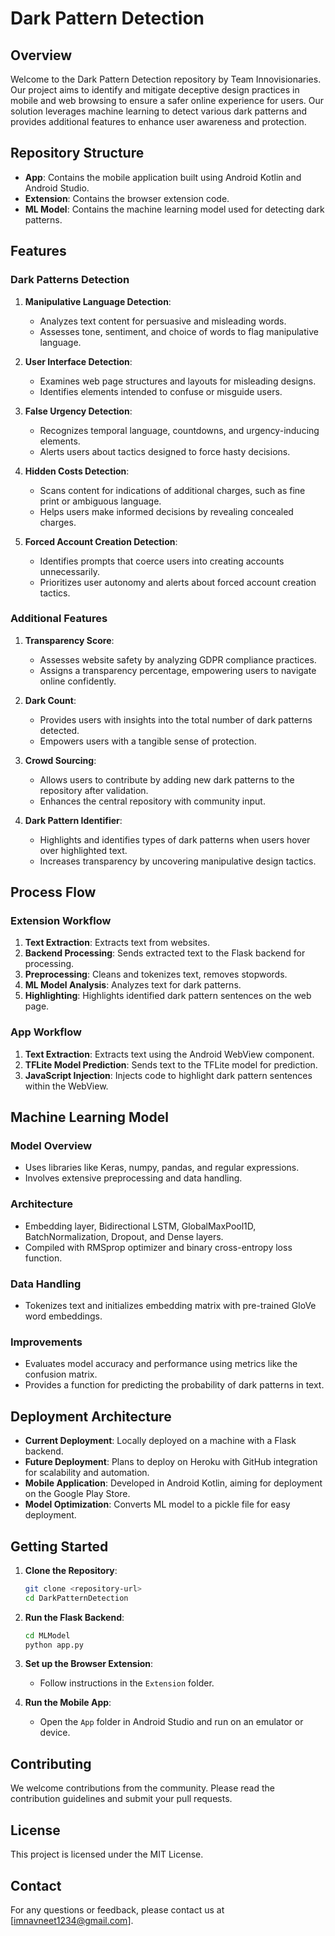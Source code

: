# Dark Pattern Detection

## Overview
Welcome to the Dark Pattern Detection repository by Team Innovisionaries. Our project aims to identify and mitigate deceptive design practices in mobile and web browsing to ensure a safer online experience for users. Our solution leverages machine learning to detect various dark patterns and provides additional features to enhance user awareness and protection.

## Repository Structure
- **App**: Contains the mobile application built using Android Kotlin and Android Studio.
- **Extension**: Contains the browser extension code.
- **ML Model**: Contains the machine learning model used for detecting dark patterns.

## Features

### Dark Patterns Detection
1. **Manipulative Language Detection**:
   - Analyzes text content for persuasive and misleading words.
   - Assesses tone, sentiment, and choice of words to flag manipulative language.

2. **User Interface Detection**:
   - Examines web page structures and layouts for misleading designs.
   - Identifies elements intended to confuse or misguide users.

3. **False Urgency Detection**:
   - Recognizes temporal language, countdowns, and urgency-inducing elements.
   - Alerts users about tactics designed to force hasty decisions.

4. **Hidden Costs Detection**:
   - Scans content for indications of additional charges, such as fine print or ambiguous language.
   - Helps users make informed decisions by revealing concealed charges.

5. **Forced Account Creation Detection**:
   - Identifies prompts that coerce users into creating accounts unnecessarily.
   - Prioritizes user autonomy and alerts about forced account creation tactics.

### Additional Features
1. **Transparency Score**:
   - Assesses website safety by analyzing GDPR compliance practices.
   - Assigns a transparency percentage, empowering users to navigate online confidently.

2. **Dark Count**:
   - Provides users with insights into the total number of dark patterns detected.
   - Empowers users with a tangible sense of protection.

3. **Crowd Sourcing**:
   - Allows users to contribute by adding new dark patterns to the repository after validation.
   - Enhances the central repository with community input.

4. **Dark Pattern Identifier**:
   - Highlights and identifies types of dark patterns when users hover over highlighted text.
   - Increases transparency by uncovering manipulative design tactics.

## Process Flow

### Extension Workflow
1. **Text Extraction**: Extracts text from websites.
2. **Backend Processing**: Sends extracted text to the Flask backend for processing.
3. **Preprocessing**: Cleans and tokenizes text, removes stopwords.
4. **ML Model Analysis**: Analyzes text for dark patterns.
5. **Highlighting**: Highlights identified dark pattern sentences on the web page.

### App Workflow
1. **Text Extraction**: Extracts text using the Android WebView component.
2. **TFLite Model Prediction**: Sends text to the TFLite model for prediction.
3. **JavaScript Injection**: Injects code to highlight dark pattern sentences within the WebView.

## Machine Learning Model

### Model Overview
- Uses libraries like Keras, numpy, pandas, and regular expressions.
- Involves extensive preprocessing and data handling.

### Architecture
- Embedding layer, Bidirectional LSTM, GlobalMaxPool1D, BatchNormalization, Dropout, and Dense layers.
- Compiled with RMSprop optimizer and binary cross-entropy loss function.

### Data Handling
- Tokenizes text and initializes embedding matrix with pre-trained GloVe word embeddings.

### Improvements
- Evaluates model accuracy and performance using metrics like the confusion matrix.
- Provides a function for predicting the probability of dark patterns in text.

## Deployment Architecture
- **Current Deployment**: Locally deployed on a machine with a Flask backend.
- **Future Deployment**: Plans to deploy on Heroku with GitHub integration for scalability and automation.
- **Mobile Application**: Developed in Android Kotlin, aiming for deployment on the Google Play Store.
- **Model Optimization**: Converts ML model to a pickle file for easy deployment.

## Getting Started
1. **Clone the Repository**:
    ```sh
    git clone <repository-url>
    cd DarkPatternDetection
    ```

2. **Run the Flask Backend**:
    ```sh
    cd MLModel
    python app.py
    ```

3. **Set up the Browser Extension**:
    - Follow instructions in the `Extension` folder.

4. **Run the Mobile App**:
    - Open the `App` folder in Android Studio and run on an emulator or device.

## Contributing
We welcome contributions from the community. Please read the contribution guidelines and submit your pull requests.

## License
This project is licensed under the MIT License.

## Contact
For any questions or feedback, please contact us at [imnavneet1234@gmail.com].
